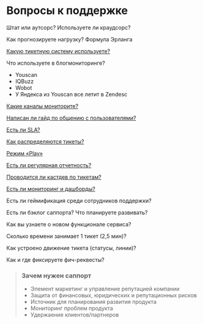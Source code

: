 # Вопросы к поддержке

Штат или аутсорс? Используете ли краудсорс?

Как прогнозируете нагрузку?
    Формула Эрланга

[Какую тикетную систему используете?](./ticketSystem.md)

Что используете в блогмониторинге?
- Youscan
- IQBuzz
- Wobot
- У Яндекса из Youscan все летит в Zendesc

[Какие каналы мониторите?](./channel.md)

[Написан ли гайд по общению с пользователями?](./letterFromTaylor.md)

[Есть ли SLA?](./sla.md)

[Как распределяются тикеты?](./distributionOfTickets.md)

[Режим «Play»](./play.md)

[Есть ли регулярная отчетность?](./feedback.md)

[Проводится ли кастдев по тикетам?](./custdev.md)

[Есть ли мониторинг и дашборды?](./monitoring.md)

Есть ли геймификация среди сотрудников поддержки?

Есть ли бэклог саппорта? Что планируете развивать?

Как вы узнаете о новом функционале сервиса?

Сколько времени занимает 1 тикет (2,5 мин)?

Как устроено движение тикета (статусы, линии)?

Как и где фиксируете фич-реквесты?


> ### Зачем нужен саппорт
> - Элемент маркетинг и управление репутацией компании
> - Защита от финансовых, юридических и репутационных рисков
> - Источник для планирования развития продукта
> - Мониторинг проблем продукта
> - Удержаение клиентов/партнеров